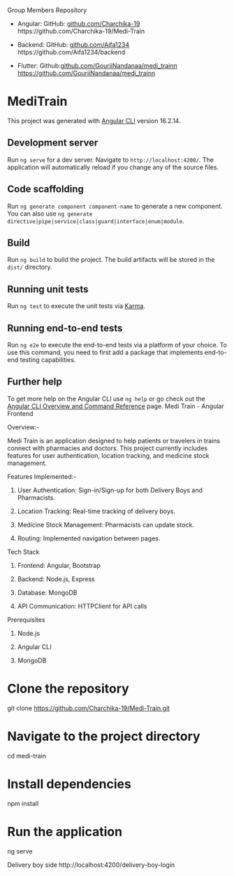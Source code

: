 Group Members Repository

- Angular: GitHub: [github.com/Charchika-19](<[https://github.com/Charchika-19.(https://github.com/Charchika-19/Medi-Train)>)
  https://github.com/Charchika-19/Medi-Train

- Backend: GitHub: [github.com/Aifa1234](<[https://github.com/Aifa1234.(https://github.com/Aifa1234/backend)>)  
   https://github.com/Aifa1234/backend

- Flutter: Github:[github.com/GouriiNandanaa/medi_trainn](<[https://github.com/GouriiNandanaa/medi_trainn).(https://github.com/GouriiNandana/medi_train)>)
  https://github.com/GouriiNandanaa/medi_trainn

# MediTrain

This project was generated with [Angular CLI](https://github.com/angular/angular-cli) version 16.2.14.

## Development server

Run `ng serve` for a dev server. Navigate to `http://localhost:4200/`. The application will automatically reload if you change any of the source files.

## Code scaffolding

Run `ng generate component component-name` to generate a new component. You can also use `ng generate directive|pipe|service|class|guard|interface|enum|module`.

## Build

Run `ng build` to build the project. The build artifacts will be stored in the `dist/` directory.

## Running unit tests

Run `ng test` to execute the unit tests via [Karma](https://karma-runner.github.io).

## Running end-to-end tests

Run `ng e2e` to execute the end-to-end tests via a platform of your choice. To use this command, you need to first add a package that implements end-to-end testing capabilities.

## Further help

To get more help on the Angular CLI use `ng help` or go check out the [Angular CLI Overview and Command Reference](https://angular.io/cli) page.
Medi Train - Angular Frontend

Overview:-

Medi Train is an application designed to help patients or travelers in trains connect with pharmacies and doctors. This project currently includes features for user authentication, location tracking, and medicine stock management.

Features Implemented:-

1. User Authentication: Sign-in/Sign-up for both Delivery Boys and Pharmacists.

2. Location Tracking: Real-time tracking of delivery boys.

3. Medicine Stock Management: Pharmacists can update stock.

4. Routing: Implemented navigation between pages.

Tech Stack

1. Frontend: Angular, Bootstrap

2. Backend: Node.js, Express

3. Database: MongoDB

4. API Communication: HTTPClient for API calls

Prerequisites

1. Node.js

2. Angular CLI

3. MongoDB

# Clone the repository

git clone https://github.com/Charchika-19/Medi-Train.git

# Navigate to the project directory

cd medi-train

# Install dependencies

npm install

# Run the application

ng serve

Delivery boy side
http://localhost:4200/delivery-boy-login
